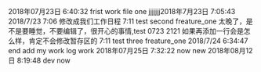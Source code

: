 2018年07月23日  6:40:32 frist work file one
jjjjjjj2018年7月23日   7:05:43
2018/7/23 7:06 修改成我们工作日程
7:11 test second  freature_one
太晚了，是不是要睡觉，不要编辑了，很开心的事情,test 0723 2121
如果再添加一行会是怎么样，肯定不会修改暂存区的
7:11 test three  freature_one
2018/7/24 6:34:47 end add my work log
work
2018年07月25日  7:32:22 now new
2018年08月12日  8:19:48 dev now
